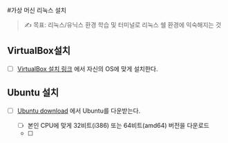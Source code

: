 

#가상 머신 리눅스 설치
>✍ 목표: 리눅스/유닉스 환경 학습 및 터미널로 리눅스 쉘 환경에 익숙해지는 것 

## VirtualBox설치
  - [ ] [VirtualBox 설치 링크][id] 에서 자신의 OS에 맞게 설치한다. 
## Ubuntu 설치
- [ ] [Ubuntu download][id2] 에서 Ubuntu를 다운받는다.

    - [ ]  본인 CPU에 맞게 32비트(i386) 또는 64비트(amd64) 버전을 다운로드
    - [ ]   


[id2]: https://ubuntu.com/download/desktop
[id]: https://www.virtualbox.org/wiki/Downloads

